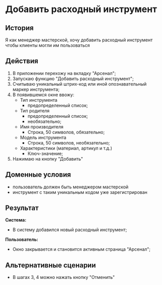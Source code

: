 # Добавить расходный инструмент
## История
Я как менеджер мастерской, хочу добавить расходный инструмент чтобы клиенты могли им пользоваться

## Действия
1. В приложении перехожу на вкладку "Арсенал";
2. Запускаю функцию "Добавить расходный инструмент";
3. Считываю уникальный штрих-код или иной опознавательный маркер инструмента;
4. В появившемся окне ввожу:
    - Тип инструмента
        - предопределенный список;
    - Тип родителя
        - предопределенный список;
        - необязательно;
    - Имя производителя 
        - Строка, 50 символов, обязательно;
    - Модель инструмента
        - Строка, 50 символов, необязательно;
    - Характеристики (материал, артикул и т.д.)
        - Ключ-значение;
5. Нажимаю на кнопку "Добавить"

## Доменные условия
- пользователь должен быть менеджером мастерской
- инструмент с таким уникальным кодом уже зарегистрирован

## Результат
**Система:**
- В систему добавился новый расходный инструмент;

**Пользователь:**
- Окно закрывается и становится активным страница "Арсенал";

## Альтернативные сценарии
- В шагах 3, 4 можно нажать кнопку "Отменить"
